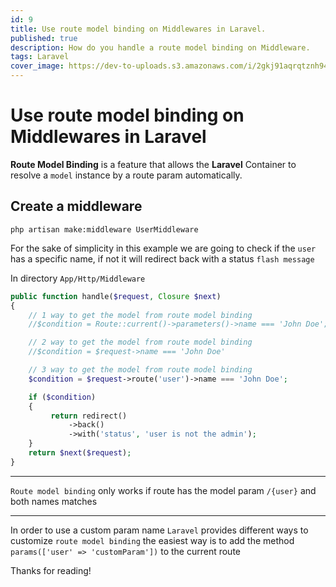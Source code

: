 ```yaml
---
id: 9
title: Use route model binding on Middlewares in Laravel.
published: true
description: How do you handle a route model binding on Middleware.
tags: Laravel
cover_image: https://dev-to-uploads.s3.amazonaws.com/i/2gkj91aqrqtznh945eo7.png
---
```


# Use route model binding on Middlewares in Laravel

**Route Model Binding** is a feature that allows the **Laravel** Container 
to resolve a `model` instance by a route param automatically.

## Create a middleware

```shell
php artisan make:middleware UserMiddleware
```

For the sake of simplicity in this example we are going to check if the `user` has a specific name, 
if not it will redirect back with a status `flash message`

In directory `App/Http/Middleware`

```php
public function handle($request, Closure $next)
{
    // 1 way to get the model from route model binding
    //$condition = Route::current()->parameters()->name === 'John Doe';

    // 2 way to get the model from route model binding
    //$condition = $request->name === 'John Doe'

    // 3 way to get the model from route model binding
    $condition = $request->route('user')->name === 'John Doe';

    if ($condition) 
    {
         return redirect()
             ->back()
             ->with('status', 'user is not the admin');
    }
    return $next($request);
}
```

***
`Route model binding` only works if route has the model param `/{user}` and both names matches
***

In order to use a custom param name `Laravel` provides different ways 
to customize `route model binding` the easiest way is to add the method `params(['user' => 'customParam'])` to the current route

Thanks for reading!